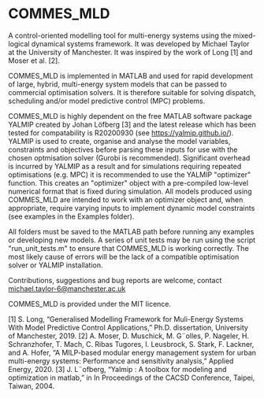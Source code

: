 # COMMES_MLD
A control-oriented modelling tool for multi-energy systems using the mixed-logical dynamical systems framework. It was developed by Michael Taylor at the University of Manchester. It was inspired by the work of Long [1] and Moser et al. [2].

COMMES_MLD is implemented in MATLAB and used for rapid development of large, hybrid, multi-energy system models that can be passed to commercial optimisation solvers. It is therefore suitable for solving dispatch, scheduling and/or model predictive control (MPC) problems. 

COMMES_MLD is highly dependent on the free MATLAB software package YALMIP created by Johan Löfberg [3] and the latest release which has been tested for compatability is R20200930 (see https://yalmip.github.io/). YALMIP is used to create, organise and analyse the model variables, constraints and objectives before parsing these inputs for use with the chosen optmisation solver (Gurobi is recommended). Significant overhead is incurred by YALMIP as a result and for simulations requiring repeated optimisations (e.g. MPC) it is recommended to use the YALMIP "optimizer" function. This creates an "optimizer" object with a pre-compiled low-level numerical format that is fixed during simulation. All models produced using COMMES_MLD are intended to work with an optimizer object and, when appropriate, require varying inputs to implement dynamic model constraints (see examples in the Examples folder).

All folders must be saved to the MATLAB path before running any examples or developing new models. A series of unit tests may be run using the script "run_unit_tests.m" to ensure that COMMES_MLD is working correctly. The most likely cause of errors will be the lack of a compatible optimisation solver or YALMIP installation.

Contributions, suggestions and bug reports are welcome, contact michael.taylor-6@manchester.ac.uk

COMMES_MLD is provided under the MIT licence.

[1] S. Long, “Generalised Modelling Framework for Muli-Energy Systems With Model Predictive Control Applications,” Ph.D. dissertation, University of Manchester, 2019.
[2] A. Moser, D. Muschick, M. G¨olles, P. Nageler, H. Schranzhofer, T. Mach, C. Ribas Tugores, I. Leusbrock, S. Stark, F. Lackner, and A. Hofer, “A MILP-based modular energy management system for urban multi-energy systems: Performance and sensitivity analysis,” Applied Energy, 2020.
[3] J. L¨ofberg, “Yalmip : A toolbox for modeling and optimization in matlab,” in In Proceedings of the CACSD Conference, Taipei, Taiwan, 2004.
